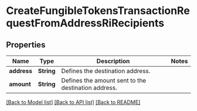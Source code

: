# CreateFungibleTokensTransactionRequestFromAddressRiRecipients

## Properties

Name | Type | Description | Notes
------------ | ------------- | ------------- | -------------
**address** | **String** | Defines the destination address. | 
**amount** | **String** | Defines the amount sent to the destination address. | 

[[Back to Model list]](../README.md#documentation-for-models) [[Back to API list]](../README.md#documentation-for-api-endpoints) [[Back to README]](../README.md)


